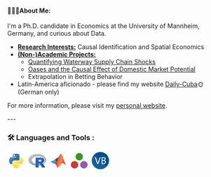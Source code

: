 <h4>👨🏻&zwj;💻About Me:</h4>
<p>I'm a Ph.D. candidate in Economics at the University of Mannheim, Germany, and curious about Data.</p>
<ul>
<li><strong><u>Research Interests:</u></strong> Causal Identification and Spatial Economics</li>
<li><strong><u>(Non-)Academic Projects:</u></strong>
<ul>
<li><a href="https://github.com/yann-mueller/waterway_shocks" target="_blank" rel="noopener noreferrer">Quantifying Waterway Supply Chain Shocks</a></li>
<li><a href="https://github.com/yann-mueller/oases_market_potential">Oases and the Causal Effect of Domestic Market Potential</a></li>
<li>Extrapolation in Betting Behavior</li>
</ul>
</li>
<li>Latin-America aficionado - please find my website <a href="http://www.daily-cuba.com" target="_blank" rel="noopener noreferrer">Daily-Cuba</a>🌞 (German only)</li>
</ul>
<p>For more information, please visit my <a href="https://www.yannmueller.de" target="_blank" rel="noopener noreferrer">personal website</a>.</p>
---

### :hammer_and_wrench: Languages and Tools :
<div>
    <img src="https://github.com/devicons/devicon/blob/master/icons/python/python-original.svg" title="Python" alt="Python" width="40" height="40"/>&nbsp;
    <img src="https://github.com/devicons/devicon/blob/master/icons/r/r-original.svg" title="Julia" alt="Julia" width="40" height="40"/>&nbsp;
    <img src="https://github.com/devicons/devicon/blob/master/icons/matlab/matlab-original.svg" title="Matlab" alt="Matlab" width="40" height="40"/>&nbsp;
    <img src="https://github.com/devicons/devicon/blob/master/icons/julia/julia-original.svg" title="Julia" alt="Julia" width="40" height="40"/>&nbsp;
    <img src="https://github.com/devicons/devicon/blob/master/icons/visualbasic/visualbasic-original.svg" title="VisualBasic" alt="VisualBasic" width="40" height="40"/>&nbsp;
</div>
